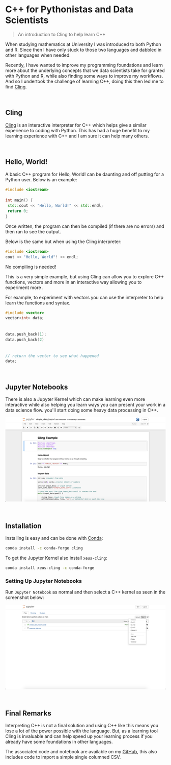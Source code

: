 # C++ for Pythonistas and Data Scientists
> An introduction to Cling to help learn C++


When studying mathematics at University I was introduced to both Python and R. Since then I have only stuck to those two languages and dabbled in other languages when needed.

Recently, I have wanted to improve my programming foundations and learn more about the underlying concepts that we data scientists take for granted with Python and R, while also finding some ways to improve my workflows. And so I undertook the challenge of learning C++, doing this then led me to find [Cling](https://root.cern.ch/cling).


<br>


## Cling
[Cling](https://root.cern.ch/cling) is an interactive interpreter for C++ which helps give a similar experience to coding with Python. This has had a huge benefit to my learning experience with C++ and I am sure it can help many others.


<br>


## Hello, World!
A basic C++ program for Hello, World! can be daunting and off putting for a Python user. Below is an example:

```cpp
#include <iostream>

int main() {
 std::cout << "Hello, World!" << std::endl;
 return 0;
}
```

Once written, the program can then be compiled (if there are no errors) and then ran to see the output.


Below is the same but when using the Cling interpreter:


```cpp
#include <iostream>
cout << "Hello, World"! << endl;
```

No compiling is needed!


This is a very simple example, but using Cling can allow you to explore C++ functions, vectors and more in an interactive way allowing you to experiment more .


For example, to experiment with vectors you can use the interpreter to help learn the functions and syntax.


```cpp
#include <vector>
vector<int> data;


data.push_back(1);
data.push_back(2)


// return the vector to see what happened
data;
```

<br>


## Jupyter Notebooks
There is also a Jupyter Kernel which can make learning even more interactive while also helping you learn ways you can present your work in a data science flow. you'll start doing some heavy data processing in C++.


![](/images/post_images/cpp_for_data_scientists/screenshot2.png "Example Notebook.")

<br>


## Installation
Installing is easy and can be done with [Conda](https://anaconda.org/anaconda/conda):

```bash
conda install -c conda-forge cling
```

To get the Jupyter Kernel also install `xeus-cling`:
```bash
conda install xeus-cling -c conda-forge
```

### Setting Up Jupyter Notebooks
Run `Jupyter Notebook` as normal and then select a C++ kernel as seen in the screenshot below:

![](/images/post_images/cpp_for_data_scientists/screenshot1.png "Creating a C++ Kernel.")

<br>


## Final Remarks
Interpreting C++ is not a final solution and using C++ like this means you lose a lot of the power possible with the language. But, as a learning tool Cling is invaluable and can help speed up your learning process if you already have some foundations in other languages.

The associated code and notebook are available on my [GitHub](https://github.com/henriwoodcock/blog-post-codes), this also includes code to import a simple single columned CSV.
